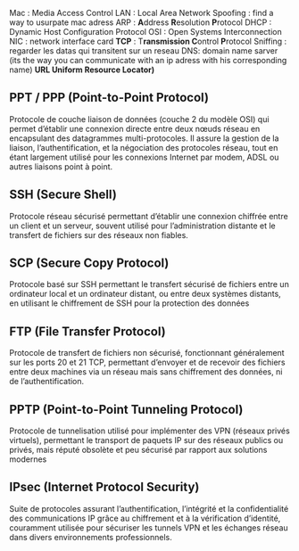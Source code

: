 Mac : Media Access Control
LAN : Local Area Network
Spoofing : find a way to usurpate mac adress
ARP : **A**ddress **R**esolution **P**rotocol
DHCP : Dynamic Host Configuration Protocol
OSI : Open Systems Interconnection 
NIC : network interface card
**TCP** : T**ransmission C**ontrol **P**rotocol 
Sniffing : regarder les datas qui transitent sur un reseau
DNS: domain name sarver (its the way you can communicate with an ip adress with his corresponding name)
**URL Uniform Resource Locator)**
## PPT / PPP (Point-to-Point Protocol)

Protocole de couche liaison de données (couche 2 du modèle OSI) qui permet d’établir une connexion directe entre deux nœuds réseau en encapsulant des datagrammes multi-protocoles. Il assure la gestion de la liaison, l’authentification, et la négociation des protocoles réseau, tout en étant largement utilisé pour les connexions Internet par modem, ADSL ou autres liaisons point à point.

## SSH (Secure Shell)

Protocole réseau sécurisé permettant d’établir une connexion chiffrée entre un client et un serveur, souvent utilisé pour l’administration distante et le transfert de fichiers sur des réseaux non fiables.

## SCP (Secure Copy Protocol)

Protocole basé sur SSH permettant le transfert sécurisé de fichiers entre un ordinateur local et un ordinateur distant, ou entre deux systèmes distants, en utilisant le chiffrement de SSH pour la protection des données

## FTP (File Transfer Protocol)

Protocole de transfert de fichiers non sécurisé, fonctionnant généralement sur les ports 20 et 21 TCP, permettant d’envoyer et de recevoir des fichiers entre deux machines via un réseau mais sans chiffrement des données, ni de l’authentification.
## PPTP (Point-to-Point Tunneling Protocol)

Protocole de tunnelisation utilisé pour implémenter des VPN (réseaux privés virtuels), permettant le transport de paquets IP sur des réseaux publics ou privés, mais réputé obsolète et peu sécurisé par rapport aux solutions modernes

## IPsec (Internet Protocol Security)

Suite de protocoles assurant l’authentification, l’intégrité et la confidentialité des communications IP grâce au chiffrement et à la vérification d’identité, couramment utilisée pour sécuriser les tunnels VPN et les échanges réseau dans divers environnements professionnels.